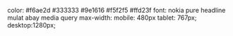 color: 
#f6ae2d
#333333
#9e1616
#f5f2f5
#ffd23f
font: nokia pure headline
mulat abay
media query max-width:
mobile: 480px
tablet: 767px;
desktop:1280px;